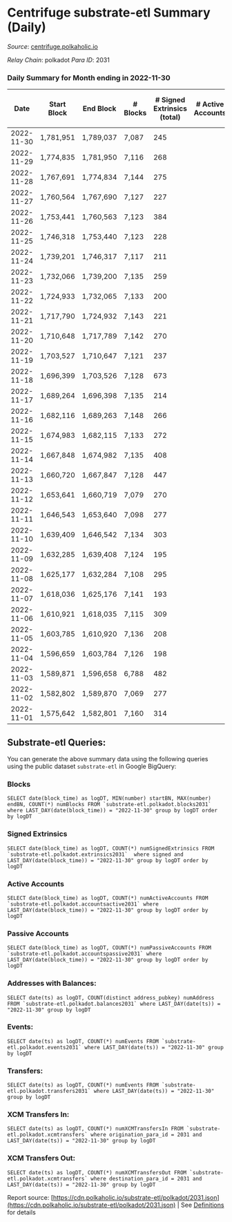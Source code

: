 # Centrifuge substrate-etl Summary (Daily)

_Source_: [centrifuge.polkaholic.io](https://centrifuge.polkaholic.io)

*Relay Chain*: polkadot
*Para ID*: 2031



### Daily Summary for Month ending in 2022-11-30


| Date | Start Block | End Block | # Blocks | # Signed Extrinsics (total) | # Active Accounts | # Passive | # New | # Addresses with Balances | # Events | # Transfers | # XCM Transfers In | # XCM Transfers Out | Issues | 
| ---- | ----------- | --------- | -------- | --------------------------- | ----------------- | --------- | ----- | ------------------------- | -------- | ----------- | ------------------ | ------------------- | ------ |
| 2022-11-30 | 1,781,951 | 1,789,037 | 7,087 | 245 |  |  |  | 43,649 | 16,015 | 205  |   |   |  |
| 2022-11-29 | 1,774,835 | 1,781,950 | 7,116 | 268 |  |  |  | 43,634 | 16,197 | 199  |   |   |  |
| 2022-11-28 | 1,767,691 | 1,774,834 | 7,144 | 275 |  |  |  | 43,614 | 16,284 | 215  |   |   |  |
| 2022-11-27 | 1,760,564 | 1,767,690 | 7,127 | 227 |  |  |  | 43,597 | 15,885 | 156  |   |   |  |
| 2022-11-26 | 1,753,441 | 1,760,563 | 7,123 | 384 |  |  |  | 43,589 | 17,008 | 319  |   |   |  |
| 2022-11-25 | 1,746,318 | 1,753,440 | 7,123 | 228 |  |  |  |  | 15,928 | 166  |   |   |  |
| 2022-11-24 | 1,739,201 | 1,746,317 | 7,117 | 211 |  |  |  | 43,557 | 15,759 | 122  |   |   |  |
| 2022-11-23 | 1,732,066 | 1,739,200 | 7,135 | 259 |  |  |  | 43,548 | 16,104 | 130  |   |   |  |
| 2022-11-22 | 1,724,933 | 1,732,065 | 7,133 | 200 |  |  |  | 43,541 | 15,726 | 138  |   |   |  |
| 2022-11-21 | 1,717,790 | 1,724,932 | 7,143 | 221 |  |  |  |  | 15,872 | 133  |   |   |  |
| 2022-11-20 | 1,710,648 | 1,717,789 | 7,142 | 270 |  |  |  |  | 16,238 | 203  |   |   |  |
| 2022-11-19 | 1,703,527 | 1,710,647 | 7,121 | 237 |  |  |  |  | 15,952 | 174  |   |   |  |
| 2022-11-18 | 1,696,399 | 1,703,526 | 7,128 | 673 |  |  |  | 43,506 | 19,054 | 382  |   |   |  |
| 2022-11-17 | 1,689,264 | 1,696,398 | 7,135 | 214 |  |  |  |  | 15,878 | 147  |   |   |  |
| 2022-11-16 | 1,682,116 | 1,689,263 | 7,148 | 266 |  |  |  |  | 16,330 | 194  |   |   |  |
| 2022-11-15 | 1,674,983 | 1,682,115 | 7,133 | 272 |  |  |  |  | 16,293 | 202  |   |   |  |
| 2022-11-14 | 1,667,848 | 1,674,982 | 7,135 | 408 |  |  |  | 43,433 | 17,288 | 287  |   |   |  |
| 2022-11-13 | 1,660,720 | 1,667,847 | 7,128 | 447 |  |  |  | 43,396 | 17,802 | 407  |   |   |  |
| 2022-11-12 | 1,653,641 | 1,660,719 | 7,079 | 270 |  |  |  |  | 16,273 | 234  |   |   |  |
| 2022-11-11 | 1,646,543 | 1,653,640 | 7,098 | 277 |  |  |  |  | 16,323 | 190  |   |   |  |
| 2022-11-10 | 1,639,409 | 1,646,542 | 7,134 | 303 |  |  |  | 43,300 | 16,445 | 194  |   |   |  |
| 2022-11-09 | 1,632,285 | 1,639,408 | 7,124 | 195 |  |  |  | 43,289 | 15,702 | 116  |   |   |  |
| 2022-11-08 | 1,625,177 | 1,632,284 | 7,108 | 295 |  |  |  |  | 16,359 | 179  |   |   |  |
| 2022-11-07 | 1,618,036 | 1,625,176 | 7,141 | 193 |  |  |  |  | 15,716 | 113  |   |   |  |
| 2022-11-06 | 1,610,921 | 1,618,035 | 7,115 | 309 |  |  |  |  | 16,441 | 174  |   |   |  |
| 2022-11-05 | 1,603,785 | 1,610,920 | 7,136 | 208 |  |  |  |  | 15,801 | 139  |   |   |  |
| 2022-11-04 | 1,596,659 | 1,603,784 | 7,126 | 198 |  |  |  | 43,241 | 15,727 | 144  |   |   |  |
| 2022-11-03 | 1,589,871 | 1,596,658 | 6,788 | 482 |  |  |  |  | 17,247 | 270  |   |   |  |
| 2022-11-02 | 1,582,802 | 1,589,870 | 7,069 | 277 |  |  |  | 43,209 | 16,154 | 167  |   |   |  |
| 2022-11-01 | 1,575,642 | 1,582,801 | 7,160 | 314 |  |  |  |  | 16,747 | 132  |   |   |  |

## Substrate-etl Queries:
You can generate the above summary data using the following queries using the public dataset `substrate-etl` in Google BigQuery:


### Blocks
```
SELECT date(block_time) as logDT, MIN(number) startBN, MAX(number) endBN, COUNT(*) numBlocks FROM `substrate-etl.polkadot.blocks2031`  where LAST_DAY(date(block_time)) = "2022-11-30" group by logDT order by logDT
```


### Signed Extrinsics
```
SELECT date(block_time) as logDT, COUNT(*) numSignedExtrinsics FROM `substrate-etl.polkadot.extrinsics2031`  where signed and LAST_DAY(date(block_time)) = "2022-11-30" group by logDT order by logDT
```


### Active Accounts
```
SELECT date(block_time) as logDT, COUNT(*) numActiveAccounts FROM `substrate-etl.polkadot.accountsactive2031` where LAST_DAY(date(block_time)) = "2022-11-30" group by logDT order by logDT
```


### Passive Accounts
```
SELECT date(block_time) as logDT, COUNT(*) numPassiveAccounts FROM `substrate-etl.polkadot.accountspassive2031` where LAST_DAY(date(block_time)) = "2022-11-30" group by logDT order by logDT
```


### Addresses with Balances:
```
SELECT date(ts) as logDT, COUNT(distinct address_pubkey) numAddress FROM `substrate-etl.polkadot.balances2031` where LAST_DAY(date(ts)) = "2022-11-30" group by logDT
```


### Events:
```
SELECT date(ts) as logDT, COUNT(*) numEvents FROM `substrate-etl.polkadot.events2031` where LAST_DAY(date(ts)) = "2022-11-30" group by logDT
```


### Transfers:
```
SELECT date(ts) as logDT, COUNT(*) numEvents FROM `substrate-etl.polkadot.transfers2031` where LAST_DAY(date(ts)) = "2022-11-30" group by logDT
```


### XCM Transfers In:
```
SELECT date(ts) as logDT, COUNT(*) numXCMTransfersIn FROM `substrate-etl.polkadot.xcmtransfers` where origination_para_id = 2031 and LAST_DAY(date(ts)) = "2022-11-30" group by logDT
```


### XCM Transfers Out:
```
SELECT date(ts) as logDT, COUNT(*) numXCMTransfersOut FROM `substrate-etl.polkadot.xcmtransfers` where destination_para_id = 2031 and LAST_DAY(date(ts)) = "2022-11-30" group by logDT
```



Report source: [https://cdn.polkaholic.io/substrate-etl/polkadot/2031.json](https://cdn.polkaholic.io/substrate-etl/polkadot/2031.json) | See [Definitions](/DEFINITIONS.md) for details
